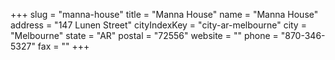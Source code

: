 +++
slug = "manna-house"
title = "Manna House"
name = "Manna House"
address = "147 Lunen Street"
cityIndexKey = "city-ar-melbourne"
city = "Melbourne"
state = "AR"
postal = "72556"
website = ""
phone = "870-346-5327"
fax = ""
+++
